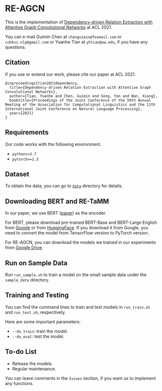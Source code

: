 # RE-AGCN

This is the implementation of [Dependency-driven Relation Extraction with Attentive Graph Convolutional Networks](https://aclanthology.org/2021.acl-long.344.pdf) at ACL 2021.

You can e-mail Guimin Chen at `chenguimin@foxmail.com` or `cuhksz.nlp@gmail.com` or Yuanhe Tian at `yhtian@uw.edu`, if you have any questions.

## Citation

If you use or extend our work, please cite our paper at ACL 2021.

```
@inproceedings{tian2021dependency,
  title={Dependency-driven Relation Extraction with Attentive Graph Convolutional Networks},
  author={Tian, Yuanhe and Chen, Guimin and Song, Yan and Wan, Xiang},
  booktitle={Proceedings of the Joint Conference of the 59th Annual Meeting of the Association for Computational Linguistics and the 11th International Joint Conference on Natural Language Processing},
  year={2021}
}
```

## Requirements

Our code works with the following environment.
* `python>=3.7`
* `pytorch>=1.3`

## Dataset

To obtain the data, you can go to [`data`](./data) directory for details.

## Downloading BERT and RE-TaMM

In our paper, we use BERT ([paper](https://www.aclweb.org/anthology/N19-1423/)) as the encoder.

For BERT, please download pre-trained BERT-Base and BERT-Large English from [Google](https://github.com/google-research/bert) or from [HuggingFace](https://s3.amazonaws.com/models.huggingface.co/bert/bert-base-chinese.tar.gz). If you download it from Google, you need to convert the model from TensorFlow version to PyTorch version.

For RE-AGCN, you can download the models we trained in our experiments from [Google Drive](https://drive.google.com/drive/folders/1HoVc4y8tZNm7h9MorqgIvRJo64qL_0HM?usp=sharing).

## Run on Sample Data

Run `run_sample.sh` to train a model on the small sample data under the `sample_data` directory.

## Training and Testing

You can find the command lines to train and test models in `run_train.sh` and `run_test.sh`, respectively.

Here are some important parameters:

* `--do_train`: train the model.
* `--do_eval`: test the model.

## To-do List

* Release the models.
* Regular maintenance.

You can leave comments in the `Issues` section, if you want us to implement any functions.

